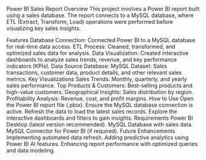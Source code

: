 Power BI Sales Report
Overview
This project involves a Power BI report built using a sales database. The report connects to a MySQL database, where ETL (Extract, Transform, Load) operations were performed before visualizing key sales insights.

Features
Database Connection: Connected Power BI to a MySQL database for real-time data access.
ETL Process: Cleaned, transformed, and optimized sales data for analysis.
Data Visualization: Created interactive dashboards to analyze sales trends, revenue, and key performance indicators (KPIs).
Data Source
Database: MySQL
Dataset: Sales transactions, customer data, product details, and other relevant sales metrics.
Key Visualizations
Sales Trends: Monthly, quarterly, and yearly sales performance.
Top Products & Customers: Best-selling products and high-value customers.
Geographical Insights: Sales distribution by region.
Profitability Analysis: Revenue, cost, and profit margins.
How to Use
Open the Power BI report file (.pbix).
Ensure the MySQL database connection is active.
Refresh the data to load the latest sales records.
Explore the interactive dashboards and filters to gain insights.
Requirements
Power BI Desktop (latest version recommended).
MySQL Database with sales data.
MySQL Connector for Power BI (if required).
Future Enhancements
Implementing automated data refresh.
Adding predictive analytics using Power BI AI features.
Enhancing report performance with optimized queries and data modeling.
